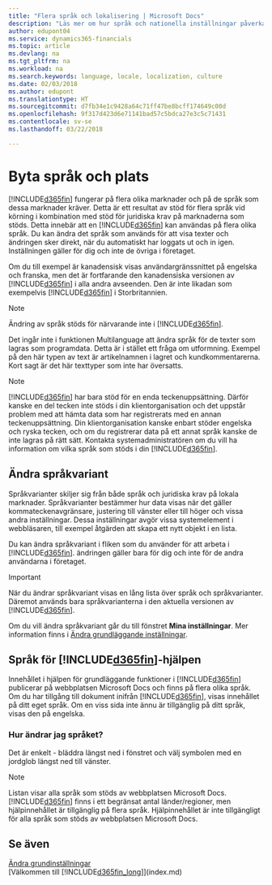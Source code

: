 ```yaml
---
title: "Flera språk och lokalisering | Microsoft Docs"
description: "Läs mer om hur språk och nationella inställningar påverkar din upplevelse av Finance and Operations, Business edition."
author: edupont04
ms.service: dynamics365-financials
ms.topic: article
ms.devlang: na
ms.tgt_pltfrm: na
ms.workload: na
ms.search.keywords: language, locale, localization, culture
ms.date: 02/03/2018
ms.author: edupont
ms.translationtype: HT
ms.sourcegitcommit: d7fb34e1c9428a64c71ff47be8bcff174649c00d
ms.openlocfilehash: 9f317d423d6e71141bad57c5bdca27e3c5c71431
ms.contentlocale: sv-se
ms.lasthandoff: 03/22/2018

---
```

# <a name="changing-language-and-locale"></a>Byta språk och plats
[!INCLUDE[d365fin](includes/d365fin_md.md)] fungerar på flera olika marknader och på de språk som dessa marknader kräver. Detta är ett resultat av stöd för flera språk vid körning i kombination med stöd för juridiska krav på marknaderna som stöds. Detta innebär att en [!INCLUDE[d365fin](includes/d365fin_md.md)] kan användas på flera olika språk. Du kan ändra det språk som används för att visa texter och ändringen sker direkt, när du automatiskt har loggats ut och in igen. Inställningen gäller för dig och inte de övriga i företaget.  

Om du till exempel är kanadensisk visas användargränssnittet på engelska och franska, men det är fortfarande den kanadensiska versionen av [!INCLUDE[d365fin](includes/d365fin_md.md)] i alla andra avseenden. Den är inte likadan som exempelvis [!INCLUDE[d365fin](includes/d365fin_md.md)] i Storbritannien.  

> [!NOTE]  
>  Ändring av språk stöds för närvarande inte i [!INCLUDE[d365fin](includes/d365fin_md.md)].

Det ingår inte i funktionen Multilanguage att ändra språk för de texter som lagras som programdata. Detta är i stället ett fråga om utformning. Exempel på den här typen av text är artikelnamnen i lagret och kundkommentarerna. Kort sagt är det här texttyper som inte har översatts.  

> [!NOTE]  
>  [!INCLUDE[d365fin](includes/d365fin_md.md)] har bara stöd för en enda teckenuppsättning. Därför kanske en del tecken inte stöds i din klientorganisation och det uppstår problem med att hämta data som har registrerats med en annan teckenuppsättning. Din klientorganisation kanske enbart stöder engelska och ryska tecken, och om du registrerar data på ett annat språk kanske de inte lagras på rätt sätt. Kontakta systemadministratören om du vill ha information om vilka språk som stöds i din [!INCLUDE[d365fin](includes/d365fin_md.md)].  

## <a name="changing-the-locale"></a>Ändra språkvariant
Språkvarianter skiljer sig från både språk och juridiska krav på lokala marknader. Språkvarianter bestämmer hur data visas när det gäller kommateckenavgränsare, justering till vänster eller till höger och vissa andra inställningar. Dessa inställningar avgör vissa systemelement i webbläsaren, till exempel åtgärden att skapa ett nytt objekt i en lista.  

Du kan ändra språkvariant i fliken som du använder för att arbeta i [!INCLUDE[d365fin](includes/d365fin_md.md)]. ändringen gäller bara för dig och inte för de andra användarna i företaget.  

> [!IMPORTANT]  
>  När du ändrar språkvariant visas en lång lista över språk och språkvarianter. Däremot används bara språkvarianterna i den aktuella versionen av [!INCLUDE[d365fin](includes/d365fin_md.md)].  

Om du vill ändra språkvariant går du till fönstret **Mina inställningar**. Mer information finns i [Ändra grundläggande inställningar](ui-change-basic-settings.md).  

## <a name="languages-of-the-included365finincludesd365finmdmd-help"></a>Språk för [!INCLUDE[d365fin](includes/d365fin_md.md)]-hjälpen
Innehållet i hjälpen för grundläggande funktioner i [!INCLUDE[d365fin](includes/d365fin_md.md)] publicerar på webbplatsen Microsoft Docs och finns på flera olika språk. Om du har tillgång till dokument inifrån [!INCLUDE[d365fin](includes/d365fin_md.md)], visas innehållet på ditt eget språk. Om en viss sida inte ännu är tillgänglig på ditt språk, visas den på engelska.

### <a name="how-do-i-change-the-language"></a>Hur ändrar jag språket?
Det är enkelt - bläddra längst ned i fönstret och välj symbolen med en jordglob längst ned till vänster.

> [!NOTE]  
> Listan visar alla språk som stöds av webbplatsen Microsoft Docs. [!INCLUDE[d365fin](includes/d365fin_md.md)] finns i ett begränsat antal länder/regioner, men hjälpinnehållet är tillgänglig på flera språk. Hjälpinnehållet är inte tillgängligt för alla språk som stöds av webbplatsen Microsoft Docs.

## <a name="see-also"></a>Se även  
[Ändra grundinställningar](ui-change-basic-settings.md)  
[Välkommen till [!INCLUDE[d365fin_long](includes/d365fin_long_md.md)]](index.md)  

